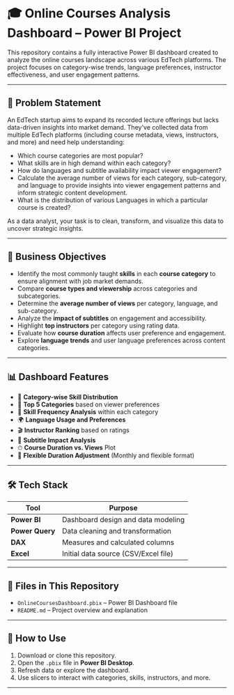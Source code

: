 # 🎓 Online Courses Analysis Dashboard – Power BI Project

This repository contains a fully interactive Power BI dashboard created to analyze the online courses landscape across various EdTech platforms. The project focuses on category-wise trends, language preferences, instructor effectiveness, and user engagement patterns.

---

## 📌 Problem Statement

An EdTech startup aims to expand its recorded lecture offerings but lacks data-driven insights into market demand. They've collected data from multiple EdTech platforms (including course metadata, views, instructors, and more) and need help understanding:

- Which course categories are most popular?
- What skills are in high demand within each category?
- How do languages and subtitle availability impact viewer engagement?
- Calculate the average number of views for each category, sub-category, and language to provide insights into viewer engagement patterns and inform strategic content development.
- What is the distribution of various Languages  in which a particular course is  created?

As a data analyst, your task is to clean, transform, and visualize this data to uncover strategic insights.

---

## 🎯 Business Objectives

- Identify the most commonly taught **skills** in each **course category** to ensure alignment with job market demands.
- Compare **course types and viewership** across categories and subcategories.
- Determine the **average number of views** per category, language, and sub-category.
- Analyze the **impact of subtitles** on engagement and accessibility.
- Highlight **top instructors** per category using rating data.
- Evaluate how **course duration** affects user preference and engagement.
- Explore **language trends** and user language preferences across content categories.

---

## 📊 Dashboard Features

- 📌 **Category-wise Skill Distribution**
- 🔎 **Top 5 Categories** based on viewer preferences
- 🧠 **Skill Frequency Analysis** within each category
- 🌍 **Language Usage and Preferences**
- 🎬 **Instructor Ranking** based on ratings
- 🧭 **Subtitle Impact Analysis**
- ⏱ **Course Duration vs. Views** Plot
- 📅 **Flexible Duration Adjustment** (Monthly and flexible format)

---

## 🛠️ Tech Stack

| Tool         | Purpose                         |
|--------------|----------------------------------|
| **Power BI** | Dashboard design and data modeling |
| **Power Query** | Data cleaning and transformation |
| **DAX**      | Measures and calculated columns |
| **Excel**    | Initial data source (CSV/Excel file) |

---

## 📁 Files in This Repository

- `OnlineCoursesDashboard.pbix` – Power BI Dashboard file
- `README.md` – Project overview and explanation

---

## 🚀 How to Use

1. Download or clone this repository.
2. Open the `.pbix` file in **Power BI Desktop**.
3. Refresh data or explore the dashboard.
4. Use slicers to interact with categories, skills, instructors, and more.

---

